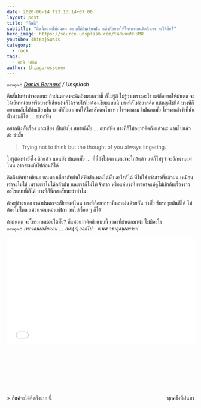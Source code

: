 ```yaml
---
date: 2020-06-14 T23:13:14+07:00
layout: post
title: "คืนนี้"
subtitle: "คืนนี้อยากให้ฝนตก อยากได้ยินเสียงฝน แล้วก็อยากให้ใครบางคนคิดถึงเรา จะได้มั๊ย?"
hero_image: https://source.unsplash.com/t4dwuuMH5MU
youtube: 4hi6oj5Ws4s
category:
  - rock
tags:
  - อัสนี-วสันต์
author: thiagorossener
---
```

`ขอบคุณ:` *[Daniel Bernard](https://unsplash.com/@nardly) / Unsplash*

คืนนี้ฝนทำท่าจะตกนะ ถ้าฝนตกคงจะคิดถึงมากกว่านี้ ก็ไม่รู้สิ ไม่รู้ว่าเพราะอะไร แต่ก็อยากให้ฝนตก จะได้เย็นหน่อย หรือบางทีเสียงฝนก็ได้ช่วยให้ไม่ต้องเงียบแบบนี้ บางทีก็ไม่อยากคิด แต่หยุดไม่ได้ บางทีก็อยากหลับไปกับเสียงฝน บางทีก็อยากแค่ให้ใครสักคนโทรหา โทรมาถามว่าฝนตกมั๊ย โทรมาเล่าว่าที่นั่นน้ำท่วมก็ได้ ... อยากฟัง

อยากฟังทั้งเรื่อง และเสียง เป็นยังไง สบายดีมั๊ย ... อยากฟัง บางทีก็ไม่อยากคิดถึงแล้วนะ นานไปแล้วล่ะ ว่ามั๊ย

> Trying not to think but the thought of you always lingering.

ไม่รู้ต้องทำยังไง ดึกแล้ว นอนยัง ฝนตกมั๊ย ... ที่นี่ยังไม่ตก แต่น่าจะใกล้แล้ว แต่ก็ไม่รู้ว่าจะอีกนานแค่ไหน อาจจะหลับไปก่อนก็ได้

คิดถึงกันบ้างมั๊ยนะ ขอเพลงเกี่ยวกับฝนให้ฟังสักเพลงได้มั๊ย อะไรก็ได้ ที่ไม่ใช่ เจ้าสาวที่กลัวฝน เหมือนเราจะไม่ใช่ เพราะเราไม่ได้กลัวฝน และเราก็ไม่ใช่เจ้าสาว หรือแค่บางที เราอาจแค่ดูไม่เข้ากับเรื่องราวอะไรแบบนี้ก็ได้ บางทีก็นึกสงสัยนะว่าทำไม

ถ้าอยู่ข้างนอก เวลาฝนตกจะเปียกแค่ไหน บางทีก็อยากหาที่หลบฝนด้วยกัน ว่ามั๊ย ขับรถลุยฝนก็ได้ ไม่ต้องไปไกล แค่วนรอบหอนาฬิกา วนไปเรื่อย ๆ ก็ได้

ถ้าฝนตก จะโทรมาหน่อยได้มั๊ย? ก็แค่อยากคิดถึงแบบนี้ เวลาที่ฝนตกมาน่ะ ไม่มีอะไร\
`ขอบคุณ:` *เพลงคนเกลียดคน ... อย่า(ก)ออกไป - ธเนศ วรากุลนุเคราะห์*

<div style="position:relative;width:100%;height:0;padding-bottom:56.25%;">
<iframe style="width:100%;height:100%;position:absolute;top:0;left:0;" src="{{ "https://www.youtube.com/embed/" | append: page.youtube }}" frameborder="0" allow="autoplay; encrypted-media" allowfullscreen>
</iframe>
</div>
> ก็แค่จะได้คิดถึงแบบนี้ <svg class="love"><use xlink:href="#icon-heart"></use></svg> ทุกครั้งที่ฝนมา
